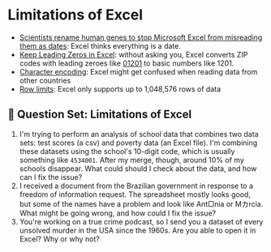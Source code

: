 # Limitations of Excel

* [Scientists rename human genes to stop Microsoft Excel from misreading them as dates](https://www.theverge.com/2020/8/6/21355674/human-genes-rename-microsoft-excel-misreading-dates): Excel thinks everything is a date.
* [Keep Leading Zeros in Excel](https://www.timeatlas.com/excel-leading-zeros/): without asking you, Excel converts ZIP codes with leading zeroes like [01201](https://www.zipdatamaps.com/01201) to basic numbers like 1201.
* [Character encoding](../encoding): Excel might get confused when reading data from other countries
* [Row limits](../row-limits): Excel only supports up to 1,048,576 rows of data

## 📝 Question Set: Limitations of Excel

1. I'm trying to perform an analysis of school data that combines two data sets: test scores (a csv) and poverty data (an Excel file). I'm combining these datasets using the school's 10-digit code, which is usually something like `4534001`. After my merge, though, around 10% of my schools disappear. What could should I check about the data, and how can I fix the issue?
2. I received a document from the Brazilian government in response to a freedom of information request. The spreadsheet mostly looks good, but some of the names have a problem and look like Ant□nia or Mカrcia. What might be going wrong, and how could I fix the issue?
3. You're working on a true crime podcast, so I send you a dataset of every unsolved murder in the USA since the 1960s. Are you able to open it in Excel? Why or why not?